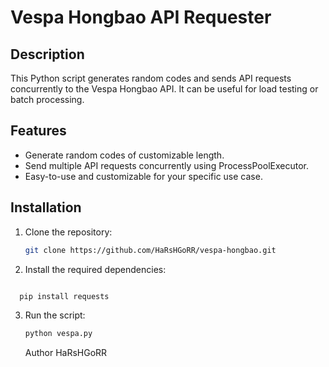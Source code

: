 # Vespa Hongbao API Requester


## Description

This Python script generates random codes and sends API requests concurrently to the Vespa Hongbao API. It can be useful for load testing or batch processing.

## Features

- Generate random codes of customizable length.
- Send multiple API requests concurrently using ProcessPoolExecutor.
- Easy-to-use and customizable for your specific use case.

## Installation

1. Clone the repository:

   ```bash
   git clone https://github.com/HaRsHGoRR/vespa-hongbao.git
   ```
2. Install the required dependencies:

 ```bash

   pip install requests
```

3. Run the script:

   ```bash
   python vespa.py
   ```


   Author
HaRsHGoRR
